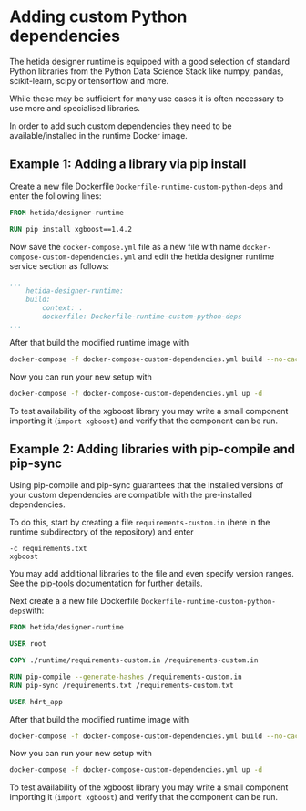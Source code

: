 # Adding custom Python dependencies

The hetida designer runtime is equipped with a good selection of standard Python libraries from the Python Data Science Stack like numpy, pandas, scikit-learn, scipy or tensorflow and more. 

While these may be sufficient for many use cases it is often necessary to use more and specialised libraries.

In order to add such custom dependencies they need to be available/installed in the runtime Docker image.

## Example 1: Adding a library via pip install

Create a new file Dockerfile `Dockerfile-runtime-custom-python-deps` and enter the following lines:

```dockerfile
FROM hetida/designer-runtime

RUN pip install xgboost==1.4.2
```

Now save the `docker-compose.yml` file as a new file with name `docker-compose-custom-dependencies.yml` and edit the hetida designer runtime service section as follows:

```yml
...
    hetida-designer-runtime:
    build:
        context: .
        dockerfile: Dockerfile-runtime-custom-python-deps
...
```

After that build the modified runtime image with

```bash
docker-compose -f docker-compose-custom-dependencies.yml build --no-cache hetida-designer-runtime
```

Now you can run your new setup with

```bash
docker-compose -f docker-compose-custom-dependencies.yml up -d
```

To test availability of the xgboost library you may write a small component importing it (`import xgboost`) and verify that the component can be run.

## Example 2: Adding libraries with pip-compile and pip-sync

Using pip-compile and pip-sync guarantees that the installed versions of your custom dependencies are compatible with the pre-installed dependencies.

To do this, start by creating a file `requirements-custom.in` (here in the runtime subdirectory of the repository) and enter

```
-c requirements.txt
xgboost
```

You may add additional libraries to the file and even specify version ranges. See the [pip-tools](https://github.com/jazzband/pip-tools/) documentation for further details.

Next create a a new file Dockerfile `Dockerfile-runtime-custom-python-deps`with:

```dockerfile
FROM hetida/designer-runtime

USER root

COPY ./runtime/requirements-custom.in /requirements-custom.in

RUN pip-compile --generate-hashes /requirements-custom.in
RUN pip-sync /requirements.txt /requirements-custom.txt

USER hdrt_app
```

After that build the modified runtime image with

```bash
docker-compose -f docker-compose-custom-dependencies.yml build --no-cache hetida-designer-runtime
```

Now you can run your new setup with

```bash
docker-compose -f docker-compose-custom-dependencies.yml up -d
```

To test availability of the xgboost library you may write a small component importing it (`import xgboost`) and verify that the component can be run.
